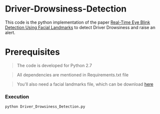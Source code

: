 # Driver-Drowsiness-Detection

This code is the python implementation of the paper [Real-Time Eye Blink Detection Using Facial Landmarks](http://vision.fe.uni-lj.si/cvww2016/proceedings/papers/05.pdf) to detect Driver Drowsiness and raise an alert.

# Prerequisites

>The code is developed for Python 2.7

>All dependencies are mentioned in Requirements.txt file

>You'll also need a facial landmarks file, which can be download [here](https://sourceforge.net/projects/dclib/files/dlib/v18.10/shape_predictor_68_face_landmarks.dat.bz2/download)

### Execution

```
python Driver_Drowsiness_Detection.py
```

